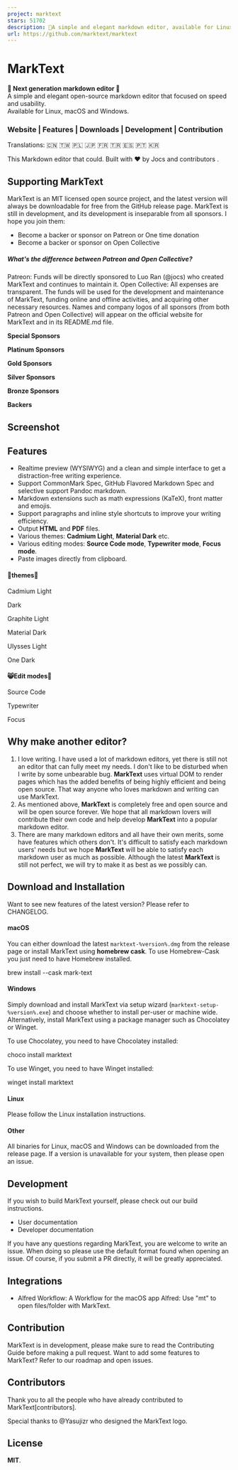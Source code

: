 ```yaml
---
project: marktext
stars: 51702
description: 📝A simple and elegant markdown editor, available for Linux, macOS and Windows.
url: https://github.com/marktext/marktext
---
```


MarkText
========

**🔆 Next generation markdown editor 🌙**  
A simple and elegant open-source markdown editor that focused on speed and usability.  
Available for Linux, macOS and Windows.

  

### Website | Features | Downloads | Development | Contribution

Translations: 🇨🇳 🇹🇼 🇵🇱 🇯🇵 🇫🇷 🇹🇷 🇪🇸 🇵🇹 🇰🇷

This Markdown editor that could. Built with ❤︎ by Jocs and contributors .

  

Supporting MarkText
-------------------

MarkText is an MIT licensed open source project, and the latest version will always be downloadable for free from the GitHub release page. MarkText is still in development, and its development is inseparable from all sponsors. I hope you join them:

-   Become a backer or sponsor on Patreon or One time donation
-   Become a backer or sponsor on Open Collective

##### What's the difference between Patreon and Open Collective?

Patreon: Funds will be directly sponsored to Luo Ran (@jocs) who created MarkText and continues to maintain it. Open Collective: All expenses are transparent. The funds will be used for the development and maintenance of MarkText, funding online and offline activities, and acquiring other necessary resources. Names and company logos of all sponsors (from both Patreon and Open Collective) will appear on the official website for MarkText and in its README.md file.

**Special Sponsors**

**Platinum Sponsors**

**Gold Sponsors**

**Silver Sponsors**

**Bronze Sponsors**

**Backers**

Screenshot
----------

Features
--------

-   Realtime preview (WYSIWYG) and a clean and simple interface to get a distraction-free writing experience.
-   Support CommonMark Spec, GitHub Flavored Markdown Spec and selective support Pandoc markdown.
-   Markdown extensions such as math expressions (KaTeX), front matter and emojis.
-   Support paragraphs and inline style shortcuts to improve your writing efficiency.
-   Output **HTML** and **PDF** files.
-   Various themes: **Cadmium Light**, **Material Dark** etc.
-   Various editing modes: **Source Code mode**, **Typewriter mode**, **Focus mode**.
-   Paste images directly from clipboard.

#### 🌙themes🔆

Cadmium Light

Dark

Graphite Light

Material Dark

Ulysses Light

One Dark

#### 😸Edit modes🐶

Source Code

Typewriter

Focus

Why make another editor?
------------------------

1.  I love writing. I have used a lot of markdown editors, yet there is still not an editor that can fully meet my needs. I don't like to be disturbed when I write by some unbearable bug. **MarkText** uses virtual DOM to render pages which has the added benefits of being highly efficient and being open source. That way anyone who loves markdown and writing can use MarkText.
2.  As mentioned above, **MarkText** is completely free and open source and will be open source forever. We hope that all markdown lovers will contribute their own code and help develop **MarkText** into a popular markdown editor.
3.  There are many markdown editors and all have their own merits, some have features which others don't. It's difficult to satisfy each markdown users' needs but we hope **MarkText** will be able to satisfy each markdown user as much as possible. Although the latest **MarkText** is still not perfect, we will try to make it as best as we possibly can.

Download and Installation
-------------------------

Want to see new features of the latest version? Please refer to CHANGELOG.

#### macOS

You can either download the latest `marktext-%version%.dmg` from the release page or install MarkText using **homebrew cask**. To use Homebrew-Cask you just need to have Homebrew installed.

brew install --cask mark-text

#### Windows

Simply download and install MarkText via setup wizard (`marktext-setup-%version%.exe`) and choose whether to install per-user or machine wide. Alternatively, install MarkText using a package manager such as Chocolatey or Winget.

To use Chocolatey, you need to have Chocolatey installed:

choco install marktext

To use Winget, you need to have Winget installed:

winget install marktext

#### Linux

Please follow the Linux installation instructions.

#### Other

All binaries for Linux, macOS and Windows can be downloaded from the release page. If a version is unavailable for your system, then please open an issue.

Development
-----------

If you wish to build MarkText yourself, please check out our build instructions.

-   User documentation
-   Developer documentation

If you have any questions regarding MarkText, you are welcome to write an issue. When doing so please use the default format found when opening an issue. Of course, if you submit a PR directly, it will be greatly appreciated.

Integrations
------------

-   Alfred Workflow: A Workflow for the macOS app Alfred: Use "mt" to open files/folder with MarkText.

Contribution
------------

MarkText is in development, please make sure to read the Contributing Guide before making a pull request. Want to add some features to MarkText? Refer to our roadmap and open issues.

Contributors
------------

Thank you to all the people who have already contributed to MarkText\[contributors\].

Special thanks to @Yasujizr who designed the MarkText logo.

License
-------

**MIT**.
